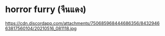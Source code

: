 # horror furry (จีนแดง)
https://cdn.discordapp.com/attachments/750685968444686356/843294663817560104/20210516_081118.jpg
